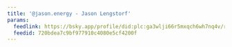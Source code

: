 ```yaml
---
title: '@jason.energy - Jason Lengstorf'
params:
  feedlink: https://bsky.app/profile/did:plc:ga3wlji66r5mxqch6wh7nq4v/rss
  feedid: 720bdea7c9bf977910c4080e5cf4200f
---
```

